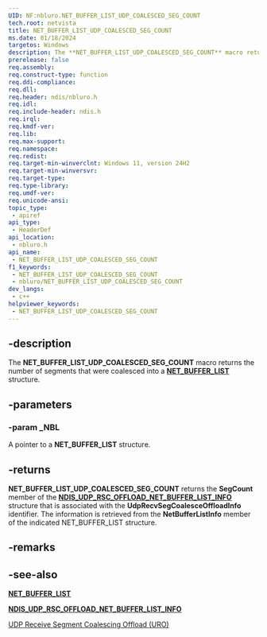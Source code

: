 ```yaml
---
UID: NF:nbluro.NET_BUFFER_LIST_UDP_COALESCED_SEG_COUNT
tech.root: netvista
title: NET_BUFFER_LIST_UDP_COALESCED_SEG_COUNT
ms.date: 01/18/2024
targetos: Windows
description: The **NET_BUFFER_LIST_UDP_COALESCED_SEG_COUNT** macro returns the number of segments that were coalesced into a NET_BUFFER_LIST structure.
prerelease: false
req.assembly: 
req.construct-type: function
req.ddi-compliance: 
req.dll: 
req.header: ndis/nbluro.h
req.idl: 
req.include-header: ndis.h
req.irql: 
req.kmdf-ver: 
req.lib: 
req.max-support: 
req.namespace: 
req.redist: 
req.target-min-winverclnt: Windows 11, version 24H2
req.target-min-winversvr: 
req.target-type: 
req.type-library: 
req.umdf-ver: 
req.unicode-ansi: 
topic_type:
 - apiref
api_type:
 - HeaderDef
api_location:
 - nbluro.h
api_name:
 - NET_BUFFER_LIST_UDP_COALESCED_SEG_COUNT
f1_keywords:
 - NET_BUFFER_LIST_UDP_COALESCED_SEG_COUNT
 - nbluro/NET_BUFFER_LIST_UDP_COALESCED_SEG_COUNT
dev_langs:
 - c++
helpviewer_keywords:
 - NET_BUFFER_LIST_UDP_COALESCED_SEG_COUNT
---
```


## -description

The **NET_BUFFER_LIST_UDP_COALESCED_SEG_COUNT** macro returns the number of segments that were coalesced into a [**NET_BUFFER_LIST**](../nbl/ns-nbl-net_buffer_list.md) structure.

## -parameters

### -param _NBL

A pointer to a **NET_BUFFER_LIST** structure.

## -returns

**NET_BUFFER_LIST_UDP_COALESCED_SEG_COUNT** returns the **SegCount** member of the [**NDIS_UDP_RSC_OFFLOAD_NET_BUFFER_LIST_INFO**](../nbluro/ns-nbluro-ndis_udp_rsc_offload_net_buffer_list_info.md) structure that is associated with the **UdpRecvSegCoalesceOffloadInfo** identifier. The information is retrieved from the **NetBufferListInfo** member of the indicated NET_BUFFER_LIST structure.

## -remarks

## -see-also

[**NET_BUFFER_LIST**](../nbl/ns-nbl-net_buffer_list.md)

[**NDIS_UDP_RSC_OFFLOAD_NET_BUFFER_LIST_INFO**](../nbluro/ns-nbluro-ndis_udp_rsc_offload_net_buffer_list_info.md)

[UDP Receive Segment Coalescing Offload (URO)](/windows-hardware/drivers/network/udp-rsc-offload)